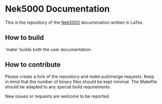 # Nek5000 Documentation

This is the repository of the [Nek5000](http://nek5000.mcs.anl.gov/) documenation 
written in LaTex.

## How to build

'make' builds both the user documentation.

## How to contribute

Please create a fork of the repository and make pull/merge requests. Keep in 
mind that the number of binary files should be kept minimal. The Makefile should be 
adapted to any special build requirements.

New issues or requests are welcome to be reported.
